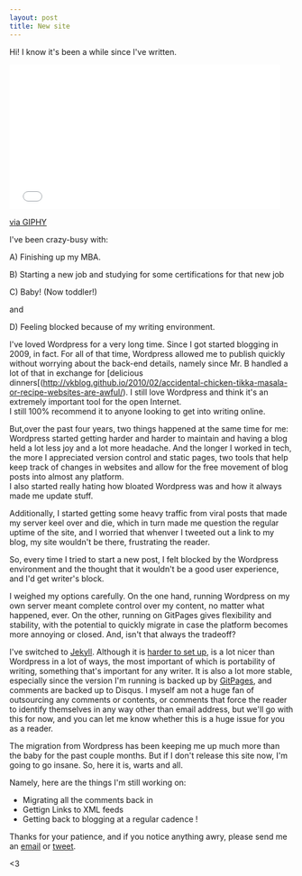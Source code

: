 ```yaml
---
layout: post
title: New site
---
```


Hi! I know it's been a while since I've written. 

<iframe src="//giphy.com/embed/dzaUX7CAG0Ihi" width="480" height="257" frameBorder="0" class="giphy-embed" allowFullScreen></iframe><p><a href="http://giphy.com/gifs/hello-hi-dzaUX7CAG0Ihi">via GIPHY</a></p>

I've been crazy-busy with: 

A) Finishing up my MBA. 

B) Starting a new job and studying for some certifications for that new job

C) Baby! (Now toddler!)

and

D) Feeling blocked because of my writing environment.  

I've loved Wordpress for a very long time. Since I got started blogging in 2009, in fact.  For all of that time, 
Wordpress allowed me to publish quickly without worrying about the back-end details, namely since Mr. B handled 
a lot of that in exchange for [delicious dinners[(http://vkblog.github.io/2010/02/accidental-chicken-tikka-masala-or-recipe-websites-are-awful/). 
I still love Wordpress and think it's an extremely important tool for the open Internet.  
I still 100% recommend it to anyone looking to get into writing online. 

But,over the past four years, two things happened at the same time for me: Wordpress started getting harder and harder to maintain
and having a blog held a lot less joy and a lot more headache.  And the longer I worked in tech, the more I appreciated version control and static pages, 
two tools that help keep track of changes in websites and allow for the free movement of blog posts into almost any platform.  
I also started really hating how bloated Wordpress was and how it always made me update stuff. 

Additionally, I started getting some heavy traffic from viral posts that made my server
keel over and die, which in turn made me question the regular uptime of the site, and I worried
that whenver I tweeted out a link to my blog, my site wouldn't be there, frustrating the reader. 

So, every time I tried to start a new post, I felt blocked by the Wordpress environment and the
thought that it wouldn't be a good user experience, and I'd get writer's block. 

I weighed my options carefully. On the one hand, running Wordpress on my own server meant complete control over my content, no matter what happened, ever. On the other, running on GitPages gives flexibility and stability, with the potential to quickly migrate in case the platform becomes more annoying or closed. And, isn't that always the tradeoff? 

I've switched to [Jekyll](https://jekyllrb.com/).  Although it is [harder to set up](http://veekaybee.github.io/static-sites-suck/),  is a lot nicer than Wordpress in a lot of ways, the most
important of which is portability of writing, something that's important for any writer. It is also a lot more stable, 
especially since the version I'm running is backed up by [GitPages](https://pages.github.com/), and comments are backed up to Disqus. I myself am not a huge fan of outsourcing any comments or contents, or comments that force the reader to identify themselves in any way other than email address, but we'll go with this for now, and you can let me know whether this is a huge issue for you as a reader.   

The migration from Wordpress has been keeping me up much more than the baby for the past couple months.  But if I don't release this site now, I'm going to go insane. So, here it is, warts and all. 

Namely, here are the things I'm still working on: 

+ Migrating all the comments back in 
+ Gettign Links to XML feeds
+ Getting back to blogging at a regular cadence !

Thanks for your patience, and if you notice anything awry, please send me an <a href="mailto:vickiboykis@gmail.com">email</a> or [tweet](https://twitter.com/vboykis). 

<3
